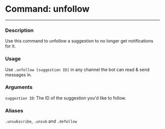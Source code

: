 # Command: unfollow
---
### Description
Use this command to unfollow a suggestion to no longer get notifications for it.

### Usage
Use `.unfollow [suggestion ID]` in any channel the bot can read & send messages in.

### Arguments
`suggestion ID`: The ID of the suggestion you'd like to follow.

### Aliases
`.unsubscribe`, `.unsub` and `.defollow`
